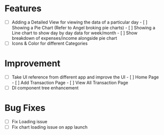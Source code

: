 # Features
- [ ] Adding a Detailed View for viewing the data of a particular day
        - [ ] Showing a Pie Chart (Refer to Angel broking pie charts)
        - [ ] Showing a Line chart to show day by day data for week/month
        - [ ] Show breakdown of expenses/income  alongside pie chart
- [ ] Icons & Color for different Categories

# Improvement
- [ ] Take UI reference from different app and improve the UI
        - [ ] Home Page
        - [ ] Add Transaction Page
        - [ ] View All Transaction Page
- [ ] DI component tree enhancement

# Bug Fixes
- [ ] Fix Loading issue
- [ ] Fix chart loading issue on app launch